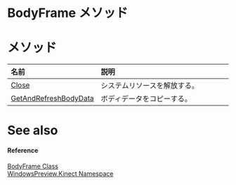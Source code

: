 BodyFrame メソッド  
=================  

<span id="publicmethodsSection"></span>

メソッド	
=======  

<table>
<colgroup>
<col width="30%" />
<col width="60%" />
</colgroup>
<thead>
<tr class="header">
<th align="left">名前</th>
<th align="left">説明</th>
</tr>
</thead>
<tbody>
<tr class="odd">
<td align="left"><a href="BodyFrame_Class/Methods/Close_Method.md">Close</a></td>
<td align="left">システムリソースを解放する。</td>
</tr>
<tr class="even">
<td align="left"><a href="BodyFrame_Class/Methods/GetAndRefreshBodyData_Method.md">GetAndRefreshBodyData</a></td>
<td align="left">ボディデータをコピーする。</td>
</tr>
</tbody>
</table>

<span id="ID4EI"></span>

See also  
========  

<span id="ID4EK"></span>
#### Reference  

[BodyFrame Class](../BodyFrame_Class.md)  
 [WindowsPreview.Kinect Namespace](../../Kinect.md)  



<!--Please do not edit the data in the comment block below.-->
<!--
TOCTitle : BodyFrame Methods
RLTitle : BodyFrame Methods
KeywordK : BodyFrame class, methods
KeywordA : Methods.T:WindowsPreview.Kinect.BodyFrame
AssetID : Methods.T:WindowsPreview.Kinect.BodyFrame
Locale : en-us
CommunityContent : 1
TargetOS : Windows
TopicType : kbSyntax
DocSet : K4Wv2
ProjType : K4Wv2Proj
Technology : Kinect for Windows
Product : Kinect for Windows SDK v2
productversion : 20
-->
